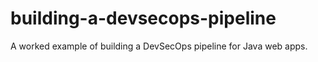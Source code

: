 # building-a-devsecops-pipeline
A worked example of building a DevSecOps pipeline for Java web apps.
